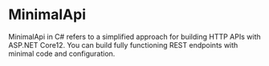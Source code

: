 # MinimalApi
MinimalApi in C# refers to a simplified approach for building HTTP APIs with ASP.NET Core12. You can build fully functioning REST endpoints with minimal code and configuration.
